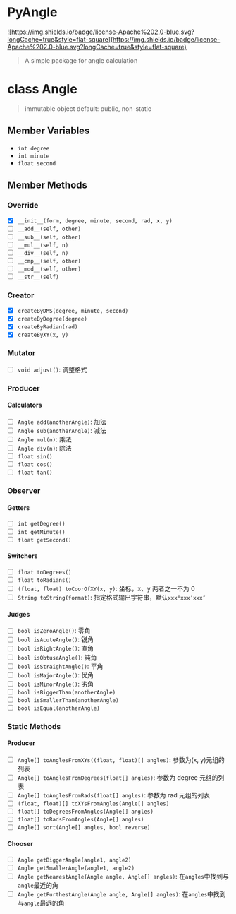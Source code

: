 # PyAngle

![https://img.shields.io/badge/license-Apache%202.0-blue.svg?longCache=true&style=flat-square](https://img.shields.io/badge/license-Apache%202.0-blue.svg?longCache=true&style=flat-square)

> A simple package for angle calculation

# class Angle

> immutable object
> default: public, non-static

## Member Variables

- `int degree`
- `int minute`
- `float second`

## Member Methods

### Override

- [x] `__init__(form, degree, minute, second, rad, x, y)`
- [ ] `__add__(self, other)`
- [ ] `__sub__(self, other)`
- [ ] `__mul__(self, n)`
- [ ] `__div__(self, n)`
- [ ] `__cmp__(self, other)`
- [ ] `__mod__(self, other)`
- [ ] `__str__(self)`

### Creator

- [x] `createByDMS(degree, minute, second)`
- [x] `createByDegree(degree)`
- [x] `createByRadian(rad)`
- [x] `createByXY(x, y)`

### Mutator

- [ ] `void adjust()`: 调整格式

### Producer

#### Calculators

- [ ] `Angle add(anotherAngle)`: 加法
- [ ] `Angle sub(anotherAngle)`: 减法
- [ ] `Angle mul(n)`: 乘法
- [ ] `Angle div(n)`: 除法
- [ ] `float sin()`
- [ ] `float cos()`
- [ ] `float tan()`

### Observer

#### Getters

- [ ] `int getDegree()`
- [ ] `int getMinute()`
- [ ] `float getSecond()`

#### Switchers

- [ ] `float toDegrees()`
- [ ] `float toRadians()`
- [ ] `(float, float) toCoorOfXY(x, y)`: 坐标，x、y 两者之一不为 0
- [ ] `String toString(format)`: 指定格式输出字符串，默认`xxx°xxx′xxx″`

#### Judges

- [ ] `bool isZeroAngle()`: 零角
- [ ] `bool isAcuteAngle()`: 锐角
- [ ] `bool isRightAngle()`: 直角
- [ ] `bool isObtuseAngle()`: 钝角
- [ ] `bool isStraightAngle()`: 平角
- [ ] `bool isMajorAngle()`: 优角
- [ ] `bool isMinorAngle()`: 劣角
- [ ] `bool isBiggerThan(anotherAngle)`
- [ ] `bool isSmallerThan(anotherAngle)`
- [ ] `bool isEqual(anotherAngle)`

### Static Methods

#### Producer

- [ ] `Angle[] toAnglesFromXYs((float, float)[] angles)`: 参数为(x, y)元组的列表
- [ ] `Angle[] toAnglesFromDegrees(float[] angles)`: 参数为 degree 元组的列表
- [ ] `Angle[] toAnglesFromRads(float[] angles)`: 参数为 rad 元组的列表
- [ ] `(float, float)[] toXYsFromAngles(Angle[] angles)`
- [ ] `float[] toDegreesFromAngles(Angle[] angles)`
- [ ] `float[] toRadsFromAngles(Angle[] angles)`
- [ ] `Angle[] sort(Angle[] angles, bool reverse)`

#### Chooser

- [ ] `Angle getBiggerAngle(angle1, angle2)`
- [ ] `Angle getSmallerAngle(angle1, angle2)`
- [ ] `Angle getNearestAngle(Angle angle, Angle[] angles)`: 在`angles`中找到与`angle`最近的角
- [ ] `Angle getFurthestAngle(Angle angle, Angle[] angles)`: 在`angles`中找到与`angle`最远的角
